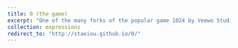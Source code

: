 ```yaml
---
title: 0 (the game)
excerpt: "One of the many forks of the popular game 1024 by Veewo Studio (which is conceptually similar to Threes by Asher Vollmer). Try to combine all the 0 tiles until they add up to 1."
collection: expressions
redirect_to: "http://staeiou.github.io/0/"
---
```



